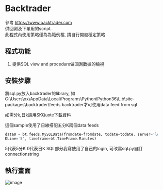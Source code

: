 # Backtrader

參考 <https://www.backtrader.com> </br>
供回測及下單用的script. </br>
此程式內使用策略僅為為範例檔, 請自行開發穩定策略

## 程式功能
1. 提供SQL view and procedure做回測數據的檢視

## 安裝步驟
將sql.py放入backtrader的library, 如C:\Users\xx\AppData\Local\Programs\Python\Python36\Lib\site-packages\backtrader\feeds
backtrader才可使用data feed from sql

如需分k,日k請用SKQuote下載資料

這個sample使用了日線搭配五分K兩個data feeds
```python
data0 = bt.feeds.MySQLData(fromdate=fromdate, todate=todate, server='localhost', username='trader', password='trader', stockID='TX00', 
KLine='5', timeframe=bt.TimeFrame.Minutes)
```
5代表5分K
0代表日K
SQL部分我寫使用了自己的login, 可改寫sql.py自訂connectionstring

## 執行畫面
![image](https://github.com/hanyang0721/Backtrader/blob/master/strat.PNG)
